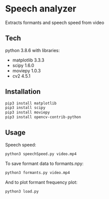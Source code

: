 # Speech analyzer

Extracts formants and speech speed from video

## Tech
python 3.8.6
with libraries:
* matplotlib 3.3.3
* scipy 1.6.0
* moviepy 1.0.3
* cv2 4.5.1

## Installation
```sh
pip3 install matplotlib
pip3 install scipy
pip3 install moviepy
pip3 install opencv-contrib-python
```

## Usage
Speech speed:
```sh
python3 speechSpeed.py video.mp4
```

To save formant data to formants.npy:
```sh
python3 formants.py video.mp4
```
And to plot formant frequency plot:
```sh
python3 load.py
```
